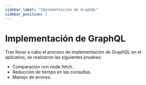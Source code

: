 ```yaml
---
sidebar_label: "Implementación de GraphQL"
sidebar_position: 1
---
```


# Implementación de GraphQL

Tras llevar a cabo el proceso de implementación de GraphQL en el aplicativo, se realizaron las siguientes pruebas:

- Comparación con node fetch.
- Reducción de tiempo en las consultas.
- Manejo de errores.
